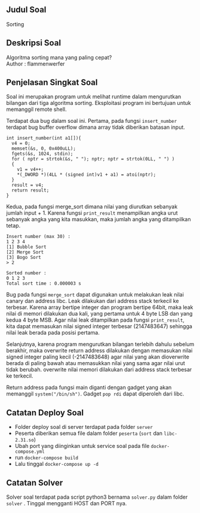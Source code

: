 ## Judul Soal
Sorting

## Deskripsi Soal
Algoritma sorting mana yang paling cepat? <br>
Author : flammenwerfer

## Penjelasan Singkat Soal
Soal ini merupakan program untuk melihat runtime dalam mengurutkan bilangan dari tiga algoritma sorting. Eksploitasi program ini bertujuan untuk memanggil remote shell.

Terdapat dua bug dalam soal ini. Pertama, pada fungsi `insert_number` terdapat bug buffer overflow dimana array tidak diberikan batasan input.
```
int insert_number(int a1[]){
  v4 = 0;
  memset(&s, 0, 0x400uLL);
  fgets(&s, 1024, stdin);
  for ( nptr = strtok(&s, " "); nptr; nptr = strtok(0LL, " ") )
  {
    v1 = v4++;
    *(_DWORD *)(4LL * (signed int)v1 + a1) = atoi(nptr);
  }
  result = v4;
  return result;
}
```

Kedua, pada fungsi merge_sort dimana nilai yang diurutkan sebanyak jumlah input + 1. Karena fungsi `print_result` menampilkan angka urut sebanyak angka yang kita masukkan, maka jumlah angka yang ditampilkan tetap.
```
Insert number (max 30) :
1 2 3 4
[1] Bubble Sort
[2] Merge Sort
[3] Bogo Sort
> 2

Sorted number :
0 1 2 3 
Total sort time : 0.000003 s
```

Bug pada fungsi `merge_sort` dapat digunakan untuk melakukan leak nilai canary dan address libc. Leak dilakukan dari address stack terkecil ke terbesar. Karena array bertipe integer dan program bertipe 64bit, maka leak nilai di memori dilakukan dua kali, yang pertama untuk 4 byte LSB dan yang kedua 4 byte MSB. Agar nilai leak ditampilkan pada fungsi `print_result`, kita dapat memasukan nilai signed integer terbesar (2147483647) sehingga nilai leak berada pada posisi pertama.

Selanjutnya, karena program mengurutkan bilangan terlebih dahulu sebelum berakhir, maka overwrite return address dilakukan dengan memasukan nilai signed integer paling kecil (-2147483648) agar nilai yang akan dioverwrite berada di paling bawah atau memasukkan nilai yang sama agar nilai urut tidak berubah. overwrite nilai memori dilakukan dari address stack terbesar ke terkecil.

Return address pada fungsi main diganti dengan gadget yang akan memanggil `system("/bin/sh")`. Gadget `pop rdi` dapat diperoleh dari libc.


## Catatan Deploy Soal
- Folder deploy soal di server terdapat pada folder `server`
- Peserta diberikan semua file dalam folder `peserta` (`sort` dan `libc-2.31.so`)
- Ubah port yang diinginkan untuk service soal pada file `docker-compose.yml`
- run `docker-compose build`
- Lalu tinggal `docker-compose up -d`

## Catatan Solver
Solver soal terdapat pada script python3 bernama `solver.py` dalam folder `solver` . Tinggal mengganti HOST dan PORT nya.